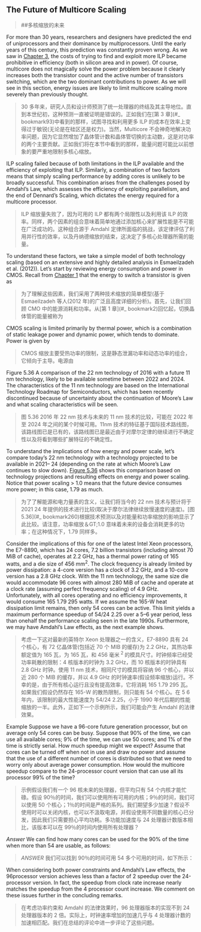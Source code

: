 ## The Future of Multicore Scaling

> ##多核缩放的未来

For more than 30 years, researchers and designers have predicted the end of uniprocessors and their dominance by multiprocessors. Until the early years of this century, this prediction was constantly proven wrong. As we saw in [Chapter 3](#_bookmark93), the costs of trying to find and exploit more ILP became prohibitive in efficiency (both in silicon area and in power). Of course, multicore does not magically solve the power problem because it clearly increases both the transistor count and the active number of transistors switching, which are the two dominant contributions to power. As we will see in this section, energy issues are likely to limit multicore scaling more severely than previously thought.

> 30 多年来，研究人员和设计师预测了统一处理器的终结及其主导地位。直到本世纪初，这种预测一直被证明是错误的。正如我们在[第 3 章](#\_ bookmark93)中看到的那样，试图寻找和利用更多 ILP 的成本在效率上变得过于敏锐(无论是在硅区还是权力)。当然，Multicore 不会神奇地解决功率问题，因为它显然增加了晶体管计数和晶体管切换的主动数，这是对功率的两个主要贡献。正如我们将在本节中看到的那样，能量问题可能比以前想象的要严重地限制多核心缩放。

ILP scaling failed because of both limitations in the ILP available and the efficiency of exploiting that ILP. Similarly, a combination of two factors means that simply scaling performance by adding cores is unlikely to be broadly successful. This combination arises from the challenges posed by Amdahl’s Law, which assesses the efficiency of exploiting parallelism, and the end of Dennard’s Scaling, which dictates the energy required for a multicore processor.

> ILP 缩放量失败了，因为可用的 ILP 都有两个局限性以及利用该 ILP 的效率。同样，两个因素的组合意味着简单地通过添加核心来扩展性能是不可能在广泛成功的。这种组合源于 Amdahl 定律所面临的挑战，该定律评估了利用并行性的效率，以及丹纳德缩放的结束，这决定了多核心处理器所需的能量。

To understand these factors, we take a simple model of both technology scaling (based on an extensive and highly detailed analysis in Esmaeilzadeh et al. (2012)). Let’s start by reviewing energy consumption and power in CMOS. Recall from [Chapter 1](#_bookmark2) that the energy to switch a transistor is given as

> 为了理解这些因素，我们采用了两种技术缩放的简单模型(基于 Esmaeilzadeh 等人(2012 年)的广泛且高度详细的分析)。首先，让我们回顾 CMO 中的能源消耗和功率。从[第 1 章](#\_ bookmark2)回忆起，切换晶体管的能量被称为

CMOS scaling is limited primarily by thermal power, which is a combination of static leakage power and dynamic power, which tends to dominate. Power is given by

> CMOS 缩放主要受热功率的限制，这是静态泄漏功率和动态功率的组合，它倾向于主导。电源由

Figure 5.36 A comparison of the 22 nm technology of 2016 with a future 11 nm technology, likely to be available sometime between 2022 and 2024. The characteristics of the 11 nm technology are based on the International Technology Roadmap for Semiconductors, which has been recently discontinued because of uncertainty about the continuation of Moore’s Law and what scaling characteristics will be seen.

> 图 5.36 2016 年 22 nm 技术与未来的 11 nm 技术的比较，可能在 2022 年至 2024 年之间的某个时候可用。11nm 技术的特征基于国际技术路线图，该路线图已是已有的，该路线图已是最近由于对摩尔定律的继续进行不确定性以及将看到哪些扩展特征的不确定性。

To understand the implications of how energy and power scale, let’s compare today’s 22 nm technology with a technology projected to be available in 2021– 24 (depending on the rate at which Moore’s Law continues to slow down). [Figure 5.36](#_bookmark260) shows this comparison based on technology projections and resulting effects on energy and power scaling. Notice that power scaling &gt; 1.0 means that the future device consumes more power; in this case, 1.79 as much.

> 为了了解能源和电力量表的含义，让我们将当今的 22 nm 技术与预计将于 2021 24 年提供的技术进行比较(取决于摩尔法律继续放慢速度的速度)。[图 5.36](#\_ bookmark260)根据技术预测以及对能量和功率缩放的影响显示了此比较。请注意，功率缩放＆GT;1.0 意味着未来的设备会消耗更多的功率；在这种情况下，1.79 同样多。

Consider the implications of this for one of the latest Intel Xeon processors, the E7-8890, which has 24 cores, 7.2 billion transistors (including almost 70 MiB of cache), operates at 2.2 GHz, has a thermal power rating of 165 watts, and a die size of 456 mm<sup>2</sup>. The clock frequency is already limited by power dissipation: a 4-core version has a clock of 3.2 GHz, and a 10-core version has a 2.8 GHz clock. With the 11 nm technology, the same size die would accommodate 96 cores with almost 280 MiB of cache and operate at a clock rate (assuming perfect frequency scaling) of 4.9 GHz. Unfortunately, with all cores operating and no efficiency improvements, it would consume 165 1.79 295 watts. If we assume the 165-W heat dissipation limit remains, then only 54 cores can be active. This limit yields a maximum performance speedup of 54/24 2.25 over a 5–6 year period, less than onehalf the performance scaling seen in the late 1990s. Furthermore, we may have Amdahl’s Law effects, as the next example shows.

> 考虑一下这对最新的英特尔 Xeon 处理器之一的含义，E7-8890 具有 24 个核心，有 72 亿晶体管(包括近 70 个 MIB 的缓存)为 2.2 GHz，其热功率额定值为 165 瓦，为 165 瓦，和 456 毫米<sup> 2 </sup>的模具尺寸。时钟频率已经受功率耗散的限制：4 核版本的时钟为 3.2 GHz，而 10 核版本的时钟具有 2.8 GHz 时钟。使用 11 nm 技术，相同尺寸的模具将容纳 96 个核心，并以近 280 个 MIB 的缓存，并以 4.9 GHz 的时钟速率(假设频率缩放)运行。不幸的是，由于所有核心运行且没有提高效率，它将消耗 165 1.79 295 瓦。如果我们假设仍然存在 165-W 的散热限制，则只能有 54 个核心。在 5 6 年内，该限制的最大性能速度为 54/24 2.25，小于 1990 年代后期的性能缩放的一半。此外，正如下一个示例所示，我们可能会产生 Amdahl 的法律效果。

Example Suppose we have a 96-core future generation processor, but on average only 54 cores can be busy. Suppose that 90% of the time, we can use all available cores; 9% of the time, we can use 50 cores; and 1% of the time is strictly serial. How much speedup might we expect? Assume that cores can be turned off when not in use and draw no power and assume that the use of a different number of cores is distributed so that we need to worry only about average power consumption. How would the multicore speedup compare to the 24-processor count version that can use all its processor 99% of the time?

> 示例假设我们有一个 96 核未来的处理器，但平均只有 54 个内核才能忙碌。假设 90％的时间，我们可以使用所有可用的内核；9％的时间，我们可以使用 50 个核心；1％的时间是严格的系列。我们期望多少加速？假设不使用时可以关闭内核，也可以不汲取电源，并假设使用不同数量的核心已分发，因此我们只需要担心平均功耗。多功能加速度与 24 处理器计数版本相比，该版本可以在 99％的时间内使用所有处理器？

_Answer_ We can find how many cores can be used for the 90% of the time when more than 54 are usable, as follows:

> *ANSWER* 我们可以找到 90％的时间可用 54 多个可用的时间，如下所示：

When considering both power constraints and Amdahl’s Law effects, the 96processor version achieves less than a factor of 2 speedup over the 24-processor version. In fact, the speedup from clock rate increase nearly matches the speedup from the 4 processor count increase. We comment on these issues further in the concluding remarks.

> 在考虑功率约束和 Amdahl 的法律效果时，96 处理器版本的实现不到 24 处理器版本的 2 倍。实际上，时钟速率增加的加速几乎与 4 处理器计数的加速相匹配。我们在总结的评论中进一步评论了这些问题。
